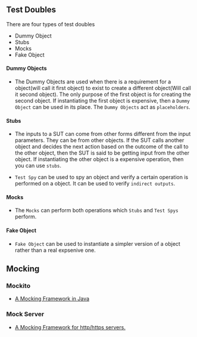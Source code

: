 ## Test Doubles

There are four types of test doubles

* Dummy Object
* Stubs
* Mocks
* Fake Object

#### Dummy Objects

* The Dummy Objects are used when there is a requirement for a object(will call it first object) to exist to create a different object(Will call it second object). The only purpose of the first object is for creating the second object. If instantiating the first object is expensive, then a `Dummy Object` can be used in its place. The `Dummy Objects` act as `placeholders`.

#### Stubs

* The inputs to a SUT can come from other forms different from the input parameters. They can be from other objects. If the SUT calls another object and decides the next action based on the outcome of the call to the other object, then the SUT is said to be getting input from the other object. If instantiating the other object is a expensive operation, then you can use `stubs`.

* `Test Spy` can be used to spy an object and verify a certain operation is performed on a object. It can be used to verify `indirect outputs`.

#### Mocks

* The `Mocks` can perform both operations which `Stubs` and `Test Spys` perform.

#### Fake Object

* `Fake Object` can be used to instantiate a simpler version of a object rather than a real expsenive one.


## Mocking

### Mockito

* [A Mocking Framework in Java](http://site.mockito.org/)

### Mock Server

* [A Mocking Framework for http/https servers.](http://www.mock-server.com/)

